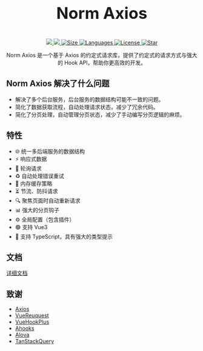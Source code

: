 <p align="center">

[//]: # (  <img width="300px" src="https://user-images.githubusercontent.com/10731096/95823103-9ce15780-0d5f-11eb-8010-1bd1b5910d4f.png">)
</p>
<p align="center" style="font-size: 3em">
<b>Norm Axios</b>
</p>
<p align="center">
  <a href="https://www.npmjs.org/package/norm-axios">
    <img src="https://img.shields.io/npm/v/norm-axios.svg" />
  </a>
  <a href="https://npmcharts.com/compare/norm-axios?minimal=true">
    <img src="https://img.shields.io/npm/dm/norm-axios.svg" />
  </a>
  <a href="https://www.npmjs.com/package/norm-axios">
    <img src="https://img.shields.io/bundlephobia/minzip/norm-axios" alt="Size" />
  </a>
  <a href="https://www.npmjs.com/package/norm-axios">
    <img src="https://img.shields.io/github/languages/top/songpeng154/norm-axios" alt="Languages" />
  </a>
  <a href="https://www.npmjs.com/package/norm-axios">
    <img src="https://img.shields.io/npm/l/norm-axios" alt="License" />
  </a>
  <a href="https://github.com/songpeng154/norm-axios/stargazers">
    <img src="https://img.shields.io/github/stars/songpeng154/norm-axios" alt="Star" />
  </a>
  <br>
</p>
<p align="center">
Norm Axios 是一个基于 Axios 的约定式请求库，提供了约定式的请求方式与强大的 Hook API，帮助你更高效的开发。
</p>

## Norm Axios 解决了什么问题

* 解决了多个后台服务，后台服务的数据结构可能不一致的问题。
* 简化了数据获取流程，自动处理请求状态，减少了冗余代码。
* 简化了分页处理，自动管理分页状态，减少了手动编写分页逻辑的麻烦。


## 特性
* 🌐 统一多后端服务的数据结构
* ⚡  响应式数据
* 🔄 轮询请求
* ♻️ 自动处理错误重试
* 💾 内存缓存策略
* ⏳ 节流、防抖请求
* 🔍 聚焦页面时自动重新请求
* 📊 强大的分页钩子
* ⚙️ 全局配置（包含插件）
* 🟢 支持 Vue3
* 📘 支持 TypeScript，具有强大的类型提示

## 文档

[详细文档](https://songpeng154.github.io/norm-axios/)

## 致谢
* [Axios](https://github.com/axios/axios)
* [VueReuquest](https://github.com/attojs/vue-request)
* [VueHookPlus](https://github.com//InhiblabCore/vue-hooks-plus)
* [Ahooks](https://github.com/alibaba/hooks)
* [Alova](https://github.com/alovajs/alova.git)
* [TanStackQuery](https://github.com/tanstack/query)
